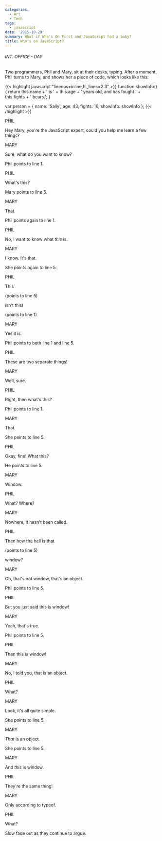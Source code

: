 ```yaml
---
categories:
  - Art
  - Tech
tags:
  - javascript
date: '2015-10-29'
summary: What if Who's On First and JavaScript had a baby?
title: Who's on JavaScript?
---
```



<div id="wrapper" class="screenplay">
<h6>INT. OFFICE - DAY</h6>
<div class="action"><p>Two programmers, Phil and Mary, sit at their desks, typing. After a moment, Phil turns to Mary, and shows her a piece of code, which looks like this:</p></div>

{{< highlight javascript "linenos=inline,hl_lines=2 3" >}}
function showInfo() {
  return this.name + ' is ' + this.age + ' years old, and has fought ' + this.fights + ' bears.';
}

var person = {
  name: 'Sally',
  age: 43,
  fights: 16,
  showInfo: showInfo
};
{{< /highlight >}}

<div class="dialog"><p class="character">PHIL</p><p>Hey Mary, you're the JavaScript expert, could you help me learn a few things?</p></div>
<div class="dialog"><p class="character">MARY</p><p>Sure, what do you want to know?</p></div>
<div class="action"><p>Phil points to line 1.</p></div>
<div class="dialog"><p class="character">PHIL</p><p>What's this?</p></div>
<div class="action"><p>Mary points to line 5.</p></div>
<div class="dialog"><p class="character">MARY</p><p>That.</p></div>
<div class="action"><p>Phil points again to line 1.</p></div>
<div class="dialog"><p class="character">PHIL</p><p>No, I want to know what <em>this</em> is.</p></div>
<div class="dialog"><p class="character">MARY</p><p>I know. It's that.</p></div>
<div class="action"><p>She points again to line 5.</p></div>
<div class="dialog"><p class="character">PHIL</p><p>This</p><p class="parenthetical">(points to line 5)</p><p>isn't this!</p><p class="parenthetical">(points to line 1)</p></div>
<div class="dialog"><p class="character">MARY</p><p>Yes it is.</p></div>
<div class="action"><p>Phil points to both line 1 and line 5.</p></div>
<div class="dialog"><p class="character">PHIL</p><p>These are two separate things!</p></div>
<div class="dialog"><p class="character">MARY</p><p>Well, sure.</p></div>
<div class="dialog"><p class="character">PHIL</p><p>Right, then what's this?</p></div>
<div class="action"><p>Phil points to line 1.</p></div>
<div class="dialog"><p class="character">MARY</p><p>That.</p></div>
<div class="action"><p>She points to line 5.</p></div>
<div class="dialog"><p class="character">PHIL</p><p>Okay, fine! What this?</p></div>
<div class="action"><p>He points to line 5.</p></div>
<div class="dialog"><p class="character">MARY</p><p>Window.</p></div>
<div class="dialog"><p class="character">PHIL</p><p>What? Where?</p></div>
<div class="dialog"><p class="character">MARY</p><p>Nowhere, it hasn't been called.</p></div>
<div class="dialog"><p class="character">PHIL</p><p>Then how the hell is that</p><p class="parenthetical">(points to line 5)</p><p>window?</p></div>
<div class="dialog"><p class="character">MARY</p><p>Oh, that's not window, that's an object.</p></div>
<div class="action"><p>Phil points to line 5.</p></div>
<div class="dialog"><p class="character">PHIL</p><p>But you just said this is window!</p></div>
<div class="dialog"><p class="character">MARY</p><p>Yeah, that's true.</p></div>
<div class="action"><p>Phil points to line 5.</p></div>
<div class="dialog"><p class="character">PHIL</p><p>Then this <em>is</em> window!</p></div>
<div class="dialog"><p class="character">MARY</p><p>No, I told you, that is an object.</p></div>
<div class="dialog"><p class="character">PHIL</p><p>What?</p></div>
<div class="dialog"><p class="character">MARY</p><p>Look, it's all quite simple.</p></div>
<div class="action"><p>She points to line 5.</p></div>
<div class="dialog"><p class="character">MARY</p><p><em>That</em> is an object.</p></div>
<div class="action"><p>She points to line 5.</p></div>
<div class="dialog"><p class="character">MARY</p><p>And <em>this</em> is window.</p></div>
<div class="dialog"><p class="character">PHIL</p><p>They're the same thing!</p></div>
<div class="dialog"><p class="character">MARY</p><p>Only according to typeof.</p></div>
<div class="dialog"><p class="character">PHIL</p><p>What?</p></div>
<div class="action"><p>Slow fade out as they continue to argue.</p></div>
</div>
